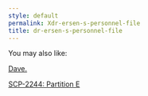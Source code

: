 ```yaml
---
style: default
permalink: Xdr-ersen-s-personnel-file
title: dr-ersen-s-personnel-file
---
```

You may also like:

[Dave.](http://scp-wiki.net/daveyoufool)

[SCP-2244: Partition E](http://scp-wiki.net/scp-2244)
